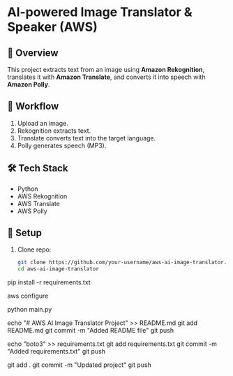 # AI-powered Image Translator & Speaker (AWS)

## 📌 Overview
This project extracts text from an image using **Amazon Rekognition**, translates it with **Amazon Translate**, and converts it into speech with **Amazon Polly**.

## 🚀 Workflow
1. Upload an image.
2. Rekognition extracts text.
3. Translate converts text into the target language.
4. Polly generates speech (MP3).

## 🛠️ Tech Stack
- Python
- AWS Rekognition
- AWS Translate
- AWS Polly

## 📂 Setup
1. Clone repo:
   ```bash
   git clone https://github.com/your-username/aws-ai-image-translator.git
   cd aws-ai-image-translator

pip install -r requirements.txt


aws configure

 python main.py

   echo "# AWS AI Image Translator Project" >> README.md
git add README.md
git commit -m "Added README file"
git push


echo "boto3" >> requirements.txt
git add requirements.txt
git commit -m "Added requirements.txt"
git push


git add .
git commit -m "Updated project"
git push

